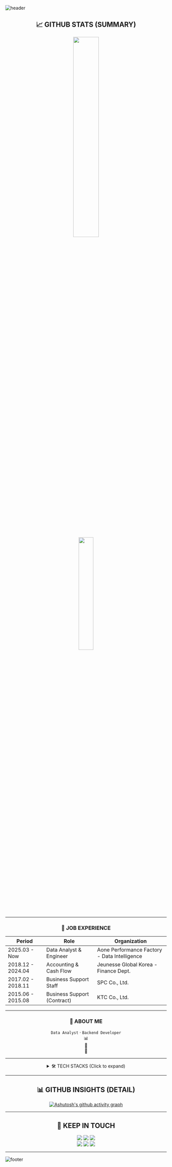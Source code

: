 <!-- HEADER -->
![header](https://capsule-render.vercel.app/api?type=waving&color=gradient&height=250&section=header&text=Hello%20World!👋%20I%20AM%20RENA!&fontSize=44)

<div align="center">

## 📈 GITHUB STATS (SUMMARY)

<div align="center">
  <img src="https://github-readme-stats.vercel.app/api?username=rena-data&show_icons=true&theme=transparent&count_private=true" width="40%"> <br>
  <img src="https://github-readme-stats.vercel.app/api/top-langs/?username=rena-data&layout=compact&theme=transparent&hide=jupyter%20notebook" width="30%">
</div>

</div>

---

<div align="center">

### 💼 JOB EXPERIENCE

| Period         | Role                              | Organization                                   |
|----------------|-----------------------------------|------------------------------------------------|
| 2025.03 - Now  | Data Analyst & Engineer           | Aone Performance Factory - Data Intelligence   |
| 2018.12 - 2024.04 | Accounting & Cash Flow         | Jeunesse Global Korea - Finance Dept.          |
| 2017.02 - 2018.11 | Business Support Staff         | SPC Co., Ltd.                                  |
| 2015.06 - 2015.08 | Business Support (Contract)    | KTC Co., Ltd.                                  |

---
<div align="center">
</div>

### 🧠 ABOUT ME

`Data Analyst` · `Backend Developer`  
📊 <br>
🧩 <br>
📌 <br>

</div>

---
<div align="center">
<details>
<summary>🛠 TECH STACKS (Click to expand)</summary>

### 🧑‍💻 Core Languages  
![Python](https://img.shields.io/badge/Python-3776AB?style=for-the-badge&logo=python&logoColor=white)
![SQL](https://img.shields.io/badge/SQL-336791?style=for-the-badge&logo=postgresql&logoColor=white)

### 📊 Data Analysis & EDA  
![Pandas](https://img.shields.io/badge/Pandas-150458?style=for-the-badge&logo=pandas&logoColor=white)
![Numpy](https://img.shields.io/badge/Numpy-013243?style=for-the-badge&logo=numpy&logoColor=white)
![Openpyxl](https://img.shields.io/badge/Openpyxl-00B050?style=for-the-badge&logo=python&logoColor=white)
![SciPy](https://img.shields.io/badge/SciPy-8CAAE6?style=for-the-badge&logo=scipy&logoColor=white)

### 🤖 Machine Learning / AI  
![Scikit-learn](https://img.shields.io/badge/Scikit--learn-F7931E?style=for-the-badge&logo=scikit-learn&logoColor=white)
![XGBoost](https://img.shields.io/badge/XGBoost-EC652E?style=for-the-badge&logo=python&logoColor=white)
![LightGBM](https://img.shields.io/badge/LightGBM-00B200?style=for-the-badge&logo=python&logoColor=white)
![TensorFlow](https://img.shields.io/badge/TensorFlow-FF6F00?style=for-the-badge&logo=tensorflow&logoColor=white)

### 📈 Visualization / BI  
![Matplotlib](https://img.shields.io/badge/Matplotlib-11557C?style=for-the-badge&logo=matplotlib&logoColor=white)
![Seaborn](https://img.shields.io/badge/Seaborn-3776AB?style=for-the-badge&logo=python&logoColor=white)
![Plotly](https://img.shields.io/badge/Plotly-3F4F75?style=for-the-badge&logo=plotly&logoColor=white)
![Tableau](https://img.shields.io/badge/Tableau-E97627?style=for-the-badge&logo=Tableau&logoColor=white)

### 🌐 Web & Framework  
![FastAPI](https://img.shields.io/badge/FastAPI-009688?style=for-the-badge&logo=fastapi&logoColor=white)
![Streamlit](https://img.shields.io/badge/Streamlit-FF4B4B?style=for-the-badge&logo=streamlit&logoColor=white)
![Selenium](https://img.shields.io/badge/Selenium-43B02A?style=for-the-badge&logo=selenium&logoColor=white)
![Pydantic](https://img.shields.io/badge/Pydantic-009688?style=for-the-badge&logo=python&logoColor=white)

### 🗃️ Database  
![MySQL](https://img.shields.io/badge/MySQL-4479A1?style=for-the-badge&logo=mysql&logoColor=white)
![PostgreSQL](https://img.shields.io/badge/PostgreSQL-4169E1?style=for-the-badge&logo=postgresql&logoColor=white)

### ⚙️ DevOps & Infra  
![Linux](https://img.shields.io/badge/Linux-FCC624?style=for-the-badge&logo=linux&logoColor=black)
![Docker](https://img.shields.io/badge/Docker-2496ED?style=for-the-badge&logo=docker&logoColor=white)
![Docker Compose](https://img.shields.io/badge/Docker%20Compose-1488C6?style=for-the-badge&logo=docker&logoColor=white)
![Nginx](https://img.shields.io/badge/Nginx-009639?style=for-the-badge&logo=nginx&logoColor=white)

### 🔧 Version Control  
![Git](https://img.shields.io/badge/Git-F05032?style=for-the-badge&logo=git&logoColor=white)
![GitHub](https://img.shields.io/badge/GitHub-181717?style=for-the-badge&logo=github&logoColor=white)

</details>

---

## 📊 GITHUB INSIGHTS (DETAIL)
[![Ashutosh's github activity graph](https://github-readme-activity-graph.vercel.app/graph?username=rena-data&bg_color=fffff&color=708090&theme=github)](https://github.com/ashutosh00710/github-readme-activity-graph)

</div>

---
<div align="center">
  
## 🤝 KEEP IN TOUCH
<a href="https://ldsjoy.tistory.com/"><img src="https://img.shields.io/badge/Blog-33FFCE?style=for-the-badge&logo=githubpages&logoColor=black"></a>
<a href="mailto:ldsjoy@naver.com"><img src="https://img.shields.io/badge/Email-EA4335?style=for-the-badge&logo=Gmail&logoColor=white"></a>
<a href="https://github.com/rena-data"><img src="https://img.shields.io/badge/GitHub-181717?style=for-the-badge&logo=GitHub&logoColor=white"></a>
<br>
<a href="https://www.linkedin.com/in/rena-data-analyst/"><img src="https://img.shields.io/badge/LinkedIn-0A66C2?style=for-the-badge&logo=LinkedIn&logoColor=white"></a>
<a href="https://www.facebook.com/rena.jo2/"><img src="https://img.shields.io/badge/Facebook-1877F2?style=for-the-badge&logo=Facebook&logoColor=white"></a>
<a href="https://www.instagram.com/rn.jo2/"><img src="https://img.shields.io/badge/Instagram-E4405F?style=for-the-badge&logo=Instagram&logoColor=white"></a>

</div>

---

![footer](https://capsule-render.vercel.app/api?type=waving&color=gradient&height=100&section=footer)
